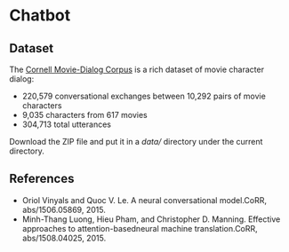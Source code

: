 # Chatbot

## Dataset
The [Cornell Movie-Dialog Corpus](https://www.cs.cornell.edu/~cristian/Cornell_Movie-Dialogs_Corpus.html)
is a rich dataset of movie character dialog:
* 220,579 conversational exchanges between 10,292 pairs of movie characters
* 9,035 characters from 617 movies
* 304,713 total utterances

Download the ZIP file and put it in a *data/* directory under the current directory.

## References
* Oriol Vinyals and Quoc V. Le. A neural conversational model.CoRR, abs/1506.05869, 2015.
* Minh-Thang Luong, Hieu Pham, and Christopher D. Manning. Effective approaches to attention-basedneural machine 
translation.CoRR, abs/1508.04025, 2015.

